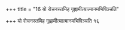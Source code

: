 +++
title = "16 यो रोचनस्तमिह गृह्णामीत्यात्मानमभिषिञ्चति"

+++
यो रोचनस्तमिह गृह्णामीत्यात्मानमभिषिञ्चति १६